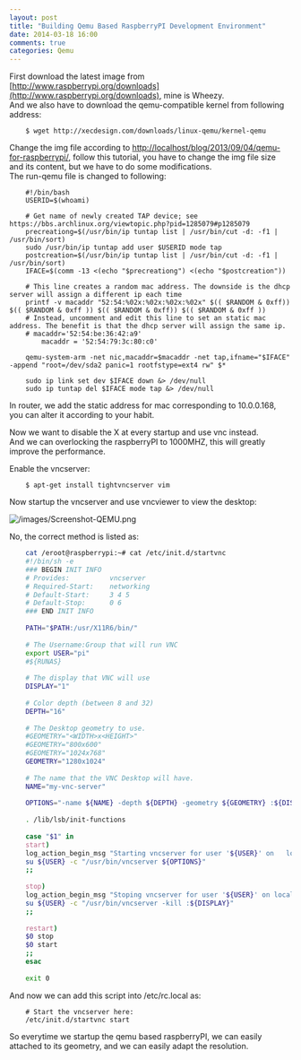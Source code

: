 ```yaml
---
layout: post
title: "Building Qemu Based RaspberryPI Development Environment"
date: 2014-03-18 16:00
comments: true
categories: Qemu
---
```

First download the latest image from [http://www.raspberrypi.org/downloads](http://www.raspberrypi.org/downloads), mine is Wheezy. <br />
And we also have to download the qemu-compatible kernel from following address:<br />

```
	$ wget http://xecdesign.com/downloads/linux-qemu/kernel-qemu

```
Change the img file according to [http://localhost/blog/2013/09/04/qemu-for-raspberrypi/](http://localhost/blog/2013/09/04/qemu-for-raspberrypi/), follow this tutorial, you have to change the img file size and its content, but we have to do some modifications. <br />
The run-qemu file is changed to following: <br />

```
	#!/bin/bash
	USERID=$(whoami)
	
	# Get name of newly created TAP device; see https://bbs.archlinux.org/viewtopic.php?pid=1285079#p1285079
	precreationg=$(/usr/bin/ip tuntap list | /usr/bin/cut -d: -f1 | /usr/bin/sort)
	sudo /usr/bin/ip tuntap add user $USERID mode tap
	postcreation=$(/usr/bin/ip tuntap list | /usr/bin/cut -d: -f1 | /usr/bin/sort)
	IFACE=$(comm -13 <(echo "$precreationg") <(echo "$postcreation"))
	
	# This line creates a random mac address. The downside is the dhcp server will assign a different ip each time
	printf -v macaddr "52:54:%02x:%02x:%02x:%02x" $(( $RANDOM & 0xff)) $(( $RANDOM & 0xff )) $(( $RANDOM & 0xff)) $(( $RANDOM & 0xff ))
	# Instead, uncomment and edit this line to set an static mac address. The benefit is that the dhcp server will assign the same ip.
	# macaddr='52:54:be:36:42:a9'
        macaddr = '52:54:79:3c:80:c0'
	 
	qemu-system-arm -net nic,macaddr=$macaddr -net tap,ifname="$IFACE" -append "root=/dev/sda2 panic=1 rootfstype=ext4 rw" $*
	  
	sudo ip link set dev $IFACE down &> /dev/null
	sudo ip tuntap del $IFACE mode tap &> /dev/null

```
In router, we add the static address for mac corresponding to 10.0.0.168, you can alter it according to your habit. <br />

Now we want to disable the X at every startup and use vnc instead. <br />
And we can overlocking the raspberryPI to 1000MHZ, this will greatly improve the performance.<br />

Enable the vncserver:<br />

```
	$ apt-get install tightvncserver vim 

```
Now startup the vncserver and use vncviewer to view the desktop:<br />

![/images/Screenshot-QEMU.png](/images/Screenshot-QEMU.png)

No, the correct method is listed as: <br />

```sh startvnc
	cat /eroot@raspberrypi:~# cat /etc/init.d/startvnc 
	#!/bin/sh -e
	### BEGIN INIT INFO
	# Provides:          vncserver
	# Required-Start:    networking
	# Default-Start:     3 4 5
	# Default-Stop:      0 6
	### END INIT INFO
	
	PATH="$PATH:/usr/X11R6/bin/"
	
	# The Username:Group that will run VNC
	export USER="pi"
	#${RUNAS}
	
	# The display that VNC will use
	DISPLAY="1"
	
	# Color depth (between 8 and 32)
	DEPTH="16"
	
	# The Desktop geometry to use.
	#GEOMETRY="<WIDTH>x<HEIGHT>"
	#GEOMETRY="800x600"
	#GEOMETRY="1024x768"
	GEOMETRY="1280x1024"
	
	# The name that the VNC Desktop will have.
	NAME="my-vnc-server"
	
	OPTIONS="-name ${NAME} -depth ${DEPTH} -geometry ${GEOMETRY} :${DISPLAY}"
	
	. /lib/lsb/init-functions
	
	case "$1" in
	start)
	log_action_begin_msg "Starting vncserver for user '${USER}' on   localhost:${DISPLAY}"
	su ${USER} -c "/usr/bin/vncserver ${OPTIONS}"
	;;
	
	stop)
	log_action_begin_msg "Stoping vncserver for user '${USER}' on localhost:${DISPLAY}"
	su ${USER} -c "/usr/bin/vncserver -kill :${DISPLAY}"
	;;
	
	restart)
	$0 stop
	$0 start
	;;
	esac
	
	exit 0

```
And now we can add this script into /etc/rc.local as:<br />

```
	# Start the vncserver here:
	/etc/init.d/startvnc start

```
So everytime we startup the qemu based raspberryPI, we can easily attached to its geometry, and we can easily adapt the resolution. 


